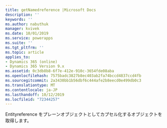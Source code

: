 ```yaml
---
title: getNamedreference |Microsoft Docs
description: ''
keywords: ''
ms.author: nabuthuk
manager: kvivek
ms.date: 10/01/2019
ms.service: powerapps
ms.suite: ''
ms.tgt_pltfrm: ''
ms.topic: article
applies_to:
- Dynamics 365 (online)
- Dynamics 365 Version 9.x
ms.assetid: 0c3db8b8-6f7e-412e-910c-3654fde08aba
ms.openlocfilehash: 7575badc3827b8ec403ab2fa74bccd4837ccd4fb
ms.sourcegitcommit: 2a3430bb1b56dbf6c444afe2b8eecd0e499db0c3
ms.translationtype: MT
ms.contentlocale: ja-JP
ms.lasthandoff: 10/12/2019
ms.locfileid: "72344257"
---
```

Entityreference をプレーンオブジェクトとしてカプセル化するオブジェクトを取得します。
